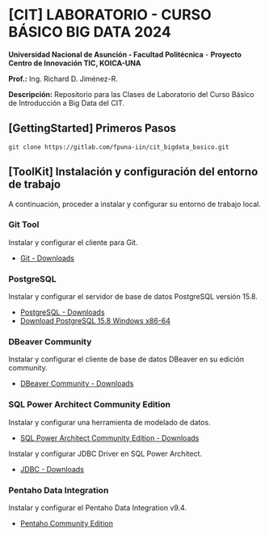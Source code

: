 # [CIT] LABORATORIO - CURSO BÁSICO BIG DATA 2024

**Universidad Nacional de Asunción - Facultad Politécnica** - **Proyecto Centro de Innovación TIC, KOICA-UNA**

**Prof.:** Ing. Richard D. Jiménez-R.

**Descripción:** Repositorio para las Clases de Laboratorio del Curso Básico de Introducción a Big Data del CIT.


## [GettingStarted] Primeros Pasos

```
git clone https://gitlab.com/fpuna-iin/cit_bigdata_basico.git
```

## [ToolKit] Instalación y configuración del entorno de trabajo

A continuación, proceder a instalar y configurar su entorno de trabajo local.

### Git Tool

Instalar y configurar el cliente para Git.

- [Git - Downloads](https://git-scm.com/downloads)

### PostgreSQL

Instalar y configurar el servidor de base de datos PostgreSQL versión 15.8.

- [PostgreSQL - Downloads](https://www.postgresql.org/download/)
- [Download PostgreSQL 15.8 Windows x86-64](https://www.enterprisedb.com/downloads/postgres-postgresql-downloads)

### DBeaver Community

Instalar y configurar el cliente de base de datos DBeaver en su edición community.

- [DBeaver Community - Downloads](https://dbeaver.io/download/)

### SQL Power Architect Community Edition

Instalar y configurar una herramienta de modelado de datos.

- [SQL Power Architect Community Edition - Downloads](https://bestofbi.com/architect-download/)

Instalar y configurar JDBC Driver en SQL Power Architect.

- [JDBC - Downloads](https://jdbc.postgresql.org/download/)

### Pentaho Data Integration

Instalar y configurar el Pentaho Data Integration v9.4.

- [Pentaho Community Edition](https://www.hitachivantara.com/en-us/products/pentaho-plus-platform/data-integration-analytics/pentaho-community-edition.html)
